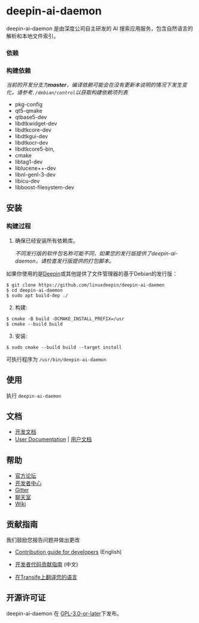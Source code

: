 # deepin-ai-daemon

deepin-ai-daemon 是由深度公司自主研发的 AI 搜索应用服务，包含自然语言的解析和本地文件索引。

### 依赖

### 构建依赖

_当前的开发分支为**master**，编译依赖可能会在没有更新本说明的情况下发生变化，请参考`./debian/control`以获取构建依赖项列表_

  * pkg-config
*  qt5-qmake
*  qtbase5-dev
*  libdtkwidget-dev
*  libdtkcore-dev
*  libdtkgui-dev
*  libdtkocr-dev
*  libdtkcore5-bin,
*  cmake
*  libtag1-dev
*  liblucene++-dev
*  libnl-genl-3-dev
*  libicu-dev
*  libboost-filesystem-dev

## 安装

### 构建过程

1. 确保已经安装所有依赖库。

   _不同发行版的软件包名称可能不同，如果您的发行版提供了deepin-ai-daemon，请检查发行版提供的打包脚本。_

如果你使用的是[Deepin](https://distrowatch.com/table.php?distribution=deepin)或其他提供了文件管理器的基于Debian的发行版：

``` shell
$ git clone https://github.com/linuxdeepin/deepin-ai-daemon
$ cd deepin-ai-daemon
$ sudo apt build-dep ./
```

2. 构建:
```shell
$ cmake -B build -DCMAKE_INSTALL_PREFIX=/usr
$ cmake --build build
```

3. 安装:
```shell
$ sudo cmake --build build --target install
```

可执行程序为 `/usr/bin/deepin-ai-daemon`

## 使用

执行 `deepin-ai-daemon`

## 文档

- [开发文档](https://linuxdeepin.github.io/dde-file-manager/)
- [User Documentation](https://wiki.deepin.org/wiki/Deepin_File_Manager) | [用户文档](https://wiki.deepin.org/index.php?title=%E6%B7%B1%E5%BA%A6%E6%96%87%E4%BB%B6%E7%AE%A1%E7%90%86%E5%99%A8)

## 帮助

- [官方论坛](https://bbs.deepin.org/) 
- [开发者中心](https://github.com/linuxdeepin/developer-center) 
- [Gitter](https://gitter.im/orgs/linuxdeepin/rooms)
- [聊天室](https://webchat.freenode.net/?channels=deepin)
- [Wiki](https://wiki.deepin.org/)

## 贡献指南

我们鼓励您报告问题并做出更改

- [Contribution guide for developers](https://github.com/linuxdeepin/developer-center/wiki/Contribution-Guidelines-for-Developers-en) (English)

- [开发者代码贡献指南](https://github.com/linuxdeepin/developer-center/wiki/Contribution-Guidelines-for-Developers) (中文)
- [在Transife上翻译您的语言](https://www.transifex.com/linuxdeepin/deepin-file-manager/)

## 开源许可证

deepin-ai-daemon 在 [GPL-3.0-or-later](LICENSE.txt)下发布。
